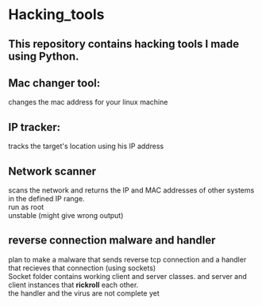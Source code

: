 # Hacking_tools
## This repository contains hacking tools I made using Python.

## Mac changer tool:
changes the mac address for your linux machine

## IP tracker:
tracks the target's location using his IP address

## Network scanner
scans the network and returns the IP and MAC addresses of other systems in the defined IP range. \
run as root \
unstable (might give wrong output)

## reverse connection malware and handler
plan to make a malware that sends reverse tcp connection and a handler that recieves that connection (using sockets) \
Socket folder contains working client and server classes. and server and client instances that **rickroll** each other. \
the handler and the virus are not complete yet
